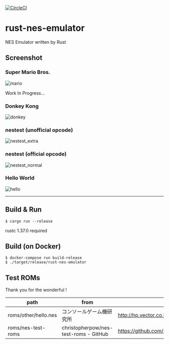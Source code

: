 [![CircleCI](https://circleci.com/gh/kamiyaowl/rust-nes-emulator.svg?style=svg)](https://circleci.com/gh/kamiyaowl/rust-nes-emulator)

# rust-nes-emulator

NES Emulator written by Rust

## Screenshot

### Super Mario Bros.

![mario](https://raw.githubusercontent.com/kamiyaowl/rust-nes-emulator/master/screenshot/mario.bmp)

Work In Progress...

### Donkey Kong

![donkey](https://raw.githubusercontent.com/kamiyaowl/rust-nes-emulator/master/screenshot/donkey.bmp)

### nestest (unofficial opcode)

![nestest_extra](https://raw.githubusercontent.com/kamiyaowl/rust-nes-emulator/master/screenshot/nestest_extra.bmp)

### nestest (official opcode)

![nestest_normal](https://raw.githubusercontent.com/kamiyaowl/rust-nes-emulator/master/screenshot/nestest_normal.bmp)

### Hello World

![hello](https://raw.githubusercontent.com/kamiyaowl/rust-nes-emulator/master/screenshot/hello.bmp)

---

## Build & Run

```
$ cargo run --release
```

rustc 1.37.0 required

## Build (on Docker)

```
$ docker-compose run build-release
$ ./target/release/rust-nes-emulator
```

## Test ROMs

Thank you for the wonderful !

| path | from | url |
| ---- | ---- | --- |
| roms/other/hello.nes | コンソールゲーム機研究所 | http://hp.vector.co.jp/authors/VA042397/nes/sample.html |
| roms/nes-test-roms | christopherpow/nes-test-roms - GitHub | https://github.com/christopherpow/nes-test-roms |
